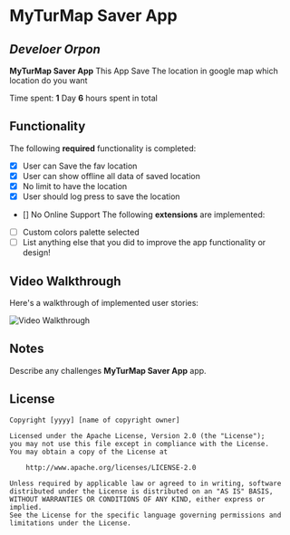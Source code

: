 # MyTurMap Saver App

## *Develoer Orpon*

**MyTurMap Saver App** This App Save The location in google map which location do you want

Time spent: **1** Day **6** hours spent in total

## Functionality

The following **required** functionality is completed:

* [x] User can Save the fav location
* [x] User can show offline all data of saved location
* [x] No limit to have the location
* [x] User should log press to save the location
* [] No Online Support
The following **extensions** are implemented:

* [ ] Custom colors palette selected
* [ ] List anything else that you did to improve the app functionality or design!

## Video Walkthrough

Here's a walkthrough of implemented user stories:

<img src='https://j.gifs.com/Brynlk.gif' title='Video Walkthrough' width='' alt='Video Walkthrough' />


## Notes

Describe any challenges **MyTurMap Saver App** app.

## License

    Copyright [yyyy] [name of copyright owner]

    Licensed under the Apache License, Version 2.0 (the "License");
    you may not use this file except in compliance with the License.
    You may obtain a copy of the License at

        http://www.apache.org/licenses/LICENSE-2.0

    Unless required by applicable law or agreed to in writing, software
    distributed under the License is distributed on an "AS IS" BASIS,
    WITHOUT WARRANTIES OR CONDITIONS OF ANY KIND, either express or implied.
    See the License for the specific language governing permissions and
    limitations under the License.
